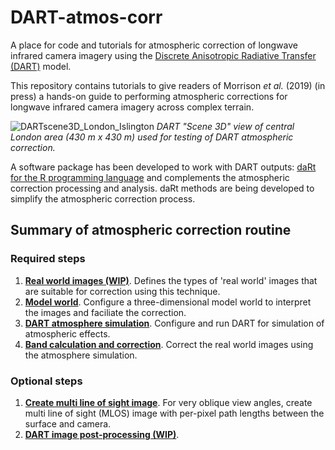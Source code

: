
DART-atmos-corr
===============

A place for code and tutorials for atmospheric correction of longwave infrared camera imagery using the [Discrete Anisotropic Radiative Transfer (DART)](http://www.cesbio.ups-tlse.fr/us/dart.html) model.

This repository contains tutorials to give readers of Morrison *et al.* (2019) (in press) a hands-on guide to performing atmospheric corrections for longwave infrared camera imagery across complex terrain.

![DARTscene3D\_London\_Islington](readme/DARTscene3D_London_Islington.PNG) *DART "Scene 3D" view of central London area (430 m x 430 m) used for testing of DART atmospheric correction.*

A software package has been developed to work with DART outputs: [daRt for the R programming language](https://github.com/willmorrison1/daRt) and complements the atmospheric correction processing and analysis. daRt methods are being developed to simplify the atmospheric correction process.

Summary of atmospheric correction routine
-----------------------------------------

### Required steps

1.  [**Real world images (WIP)**](tutorials/Real-world-images). Defines the types of 'real world' images that are suitable for correction using this technique.
2.  [**Model world**](tutorials/Model-world). Configure a three-dimensional model world to interpret the images and faciliate the correction.
3.  [**DART atmosphere simulation**](tutorials/DART-simulation). Configure and run DART for simulation of atmospheric effects.
4.  [**Band calculation and correction**](tutorials/Band-calculation). Correct the real world images using the atmosphere simulation.

### Optional steps

1.  [**Create multi line of sight image**](tutorials/Multi-line-of-sight-images). For very oblique view angles, create multi line of sight (MLOS) image with per-pixel path lengths between the surface and camera.
2.  [**DART image post-processing (WIP)**](tutorials/DART-simulation-post-processing).
